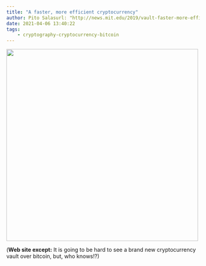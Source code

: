 ```yaml
---
title: "A faster, more efficient cryptocurrency"
author: Pito Salasurl: "http://news.mit.edu/2019/vault-faster-more-efficient-cryptocurrency-0124" cover: "https://news.mit.edu/sites/default/files/images/201901/MIT-Vault-Cryptocurrency.jpg" 
date: 2021-04-06 13:40:22
tags:
    - cryptography-cryptocurrency-bitcoin
---
```

<img src=https://news.mit.edu/sites/default/files/images/201901/MIT-Vault-Cryptocurrency.jpg width="500">



(**Web site except:** It is going to be hard to see a brand new cryptocurrency vault over bitcoin, but, who knows!?) 
